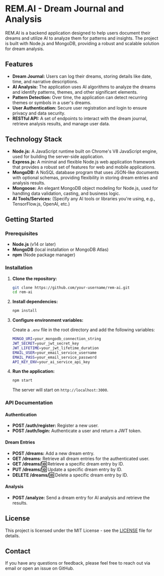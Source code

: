# REM.AI - Dream Journal and Analysis

REM.AI is a backend application designed to help users document their dreams and utilize AI to analyze them for patterns and insights. The project is built with Node.js and MongoDB, providing a robust and scalable solution for dream analysis.

 ## Features

- **Dream Journal:** Users can log their dreams, storing details like date, time, and narrative descriptions.
- **AI Analysis:** The application uses AI algorithms to analyze the dreams and identify patterns, themes, and other significant elements.
- **Pattern Detection:** Over time, the application can detect recurring themes or symbols in a user's dreams.
- **User Authentication:** Secure user registration and login to ensure privacy and data security.
- **RESTful API:** A set of endpoints to interact with the dream journal, retrieve analysis results, and manage user data.

## Technology Stack

- **Node.js:** A JavaScript runtime built on Chrome's V8 JavaScript engine, used for building the server-side application.
- **Express.js:** A minimal and flexible Node.js web application framework that provides a robust set of features for web and mobile applications.
- **MongoDB:** A NoSQL database program that uses JSON-like documents with optional schemas, providing flexibility in storing dream entries and analysis results.
- **Mongoose:** An elegant MongoDB object modeling for Node.js, used for handling data validation, casting, and business logic.
- **AI Tools/Services:** (Specify any AI tools or libraries you're using, e.g., TensorFlow.js, OpenAI, etc.)

## Getting Started

### Prerequisites

- **Node.js** (v14 or later)
- **MongoDB** (local installation or MongoDB Atlas)
- **npm** (Node package manager)

 ### Installation

1. **Clone the repository:**

    ```bash
    git clone https://github.com/your-username/rem-ai.git
    cd rem-ai
    ```

2. **Install dependencies:**

    ```bash
    npm install
    ```

3. **Configure environment variables:**

    Create a `.env` file in the root directory and add the following variables:

    ```bash
    MONGO_URI=your_mongodb_connection_string
    JWT_SECRET=your_jwt_secret_key
    JWT_LIFETIME=your_jwt_lifetime_duration
    EMAIL_USER=your_email_service_username
    EMAIL_PASS=your_email_service_password
    API_KEY_ENV=your_ai_service_api_key
    ```

4. **Run the application:**

    ```bash
    npm start
    ```

    The server will start on `http://localhost:3000`.

### API Documentation

#### Authentication

- **POST /auth/register:** Register a new user.
- **POST /auth/login:** Authenticate a user and return a JWT token.

#### Dream Entries

- **POST /dreams:** Add a new dream entry.
- **GET /dreams:** Retrieve all dream entries for the authenticated user.
- **GET /dreams/:id:** Retrieve a specific dream entry by ID.
- **PUT /dreams/:id:** Update a specific dream entry by ID.
- **DELETE /dreams/:id:** Delete a specific dream entry by ID.

#### Analysis

- **POST /analyze:** Send a dream entry for AI analysis and retrieve the results.

## License

This project is licensed under the MIT License - see the [LICENSE](LICENSE) file for details.

## Contact

If you have any questions or feedback, please feel free to reach out via email or open an issue on GitHub.

